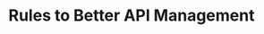 ---
type: category
title: Rules to Better API Management
guid: 680c1175-a54f-451a-ace8-9b0b988bb783
uri: rules-to-better-openapi-specification
index:
- tools-to-manage-apis
- mockup-your-apis
- brand-your-api-portal
---